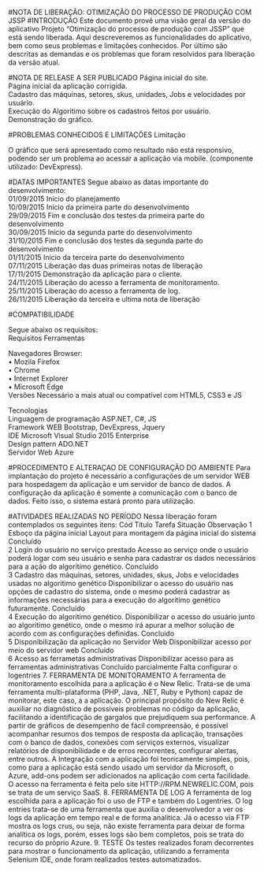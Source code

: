 #NOTA DE LIBERAÇÃO: OTIMIZAÇÃO DO PROCESSO DE PRODUÇÃO COM JSSP	
#INTRODUÇÃO
Este documento provê uma visão geral da versão do aplicativo Projeto “Otimização do processo de produção com JSSP” que está sendo liberada. Aqui descreveremos as funcionalidades do aplicativo, bem como seus problemas e limitações conhecidos. Por último são descritas as demandas e os problemas que foram resolvidos para liberação da versão atual.

#NOTA DE RELEASE A SER PUBLICADO
Página inicial do site.<br>
Página inicial da aplicação corrigida.<br>
Cadastro das máquinas, setores, skus, unidades, Jobs e velocidades por usuário.<br>
Execução do Algoritimo sobre os cadastros feitos por usuário.<br>
Demonstração do gráfico.<br>

#PROBLEMAS CONHECIDOS E LIMITAÇÕES
Limitação

O gráfico que será apresentado como resultado não está responsivo, podendo ser um problema ao acessar a aplicação via mobile. (componente utilizado: DevExpress).

#DATAS IMPORTANTES
Segue abaixo as datas importante do desenvolvimento:<br>
01/09/2015	Início do planejamento<br>
10/09/2015	Início da primeira parte do desenvolvimento<br>
29/09/2015	Fim e conclusão dos testes da primeira parte do desenvolvimento<br>
30/09/2015	Início da segunda parte do desenvolvimento<br>
31/10/2015	Fim e conclusão dos testes da segunda parte do desenvolvimento<br>
01/11/2015	Início da terceira parte do desenvolvimento<br>
07/11/2015	Liberação das duas primeiras notas de liberação<br>
17/11/2015	Demonstração da aplicação para o cliente.<br>
24/11/2015	Liberação do acesso a ferramenta de monitoramento.<br>
25/11/2015	Liberação do acesso a ferramenta de log.<br>
26/11/2015	Liberação da terceira e ultima nota de liberação<br>

#COMPATIBILIDADE

Segue abaixo os requisitos:<br>
Requisitos	Ferramentas

Navegadores	Browser:<br>
•	Mozila Firefox<br>
•	Chrome<br>
•	Internet Explorer<br>
•	Microsoft Edge<br>
Versões	Necessário a mais atual ou compatível com HTML5, CSS3 e JS<br>

Tecnologias<bR>
Linguagem de programação	ASP.NET, C#, JS<br>
Framework WEB	Bootstrap, DevExpress, Jquery<br>
IDE 	Microsoft Visual Studio 2015 Enterprise<br>
Design pattern	ADO.NET<br>
Servidor Web	Azure<br>

#PROCEDIMENTO E ALTERAÇAO DE CONFIGURAÇÃO DO AMBIENTE
Para implantação do projeto é necessário a configurações de um servidor WEB para hospedagem da aplicação e um servidor de banco de dados. A configuração da aplicação é somente a comunicação com o banco de dados. Feito isso, o sistema estará pronto para utilização.

#ATIVIDADES REALIZADAS NO PERÍODO
Nessa liberação foram contemplados os seguintes itens:
Cód 	Título	Tarefa	Situação	Observação
1	Esboço da página inicial	Layout para montagem da página inicial do sistema	Concluído	
2	Login do usuário no serviço prestado	Acesso ao serviço onde o usuário poderá logar com seu usuário e senha para cadastrar os dados necessários para a ação do algoritimo genético.	Concluído	
3	Cadastro das máquinas, setores, unidades, skus, Jobs e velocidades usadas no algoritimo genético	Disponibilizar o acesso do usuário nas opções de cadastro do sistema, onde o mesmo poderá cadastrar as informações necessárias para a execução do algoritimo genético futuramente.
	Concluído	
4	Execução do algoritimo genético.	Disponibilizar o acesso do usuário junto ao algoritimo genético, onde o mesmo irá apurar a melhor solução de acordo com as configurações definidas.	Concluido 	
5	Disponibilização da aplicação no Servidor Web	Disponibilizar acesso por meio do servidor web	Concluído	
6	Acesso as ferrametas administrativas	Disponibilizar acesso para as ferramentas administrativas	Concluído parcialmente	Falta configurar o logentries 
7.	FERRAMENTA DE MONITORAMENTO
A ferramenta de monitoramento escolhida para a aplicação é o New Relic. Trata-se de uma ferramenta multi-plataforma (PHP, Java, .NET, Ruby e Python) capaz de monitorar, este caso, a a aplicação.
O principal propósito do New Relic é auxiliar no diagnóstico de possíveis problemas no código da aplicação, facilitando a identificação de gargalos que prejudiquem sua performance. A partir de gráficos de desempenho de fácil compreensão, é possível acompanhar resumos dos tempos de resposta da aplicação, transações com o banco de dados, conexões com serviços externos, visualizar relatórios de disponibilidade e de erros recorrentes, configurar alertas, entre outros.
A Integração com a aplicação foi teoricamente simples, pois, como para a aplicação está sendo usado um servidor da Microsoft, o Azure, add-ons podem ser adicionados na aplicação com certa facilidade.
O acesso na ferramenta é feita pelo site HTTP://RPM.NEWRELIC.COM, pois se trata de um serviço SaaS.
8.	FERRAMENTA DE LOG
A ferramenta de log escolhida para a aplicação foi o uso de FTP e também do Logentries. O log entries trata-se de uma ferramenta que auxilia o desenvolvedor a ver os logs da aplicação em tempo real e de forma analítica.
Já o acesso via FTP mostra os logs crus, ou seja, não existe ferramenta para deixar de forma analítica os logs, porém, esses logs são bem completos, pois se trata do recurso do próprio Azure.
9.	TESTE
Os testes realizados foram decorrentes para mostrar o funcionamento da aplicação, utilizando a ferramenta Selenium IDE, onde foram realizados testes automatizados.
